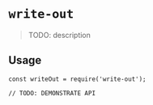 # `write-out`

> TODO: description

## Usage

```
const writeOut = require('write-out');

// TODO: DEMONSTRATE API
```
